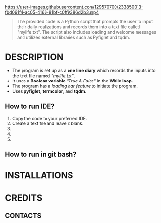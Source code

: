 https://user-images.githubusercontent.com/129570700/233850013-fbd091f4-ac05-4166-81bf-c0ff9386d2b3.mp4
> The provided code is a Python script that prompts the user to input their daily realizations and records them into a text file called "mylife.txt". The script also includes loading and welcome messages and utilizes external libraries such as Pyfiglet and tqdm.

# DESCRIPTION
- The program is set up as a **one line  diary** which records the inputs into the text file named *"mylife.txt"*.
- It uses a **Boolean variable** *"True & False"* in the **While loop**.
- The program has a *loading bar feature* to initiate the program.
- Uses **pyfiglet**, **termcolor**, and **tqdm**.

## How to run IDE?
1. Copy the code to your preferred IDE.
2. Create a text file and leave it blank.
3. 
4.
5.

## How to run in git bash?
# INSTALLATIONS
# CREDITS
## CONTACTS
